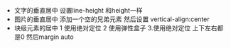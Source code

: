 - 文字的垂直居中 设置line-height 和height一样
- 图片的垂直居中 添加一个空的兄弟元素 然后设置 vertical-align:center
- 块级元素的居中 1 使用绝对定位 2 使用弹性盒子 3.使用绝对定位 上下左右都是0 然后margin auto